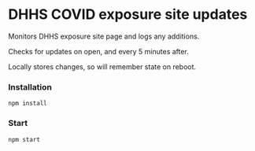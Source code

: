 # DHHS COVID exposure site updates

Monitors DHHS exposure site page and logs any additions.

Checks for updates on open, and every 5 minutes after.

Locally stores changes, so will remember state on reboot.

### Installation

``npm install``

### Start

``npm start``
